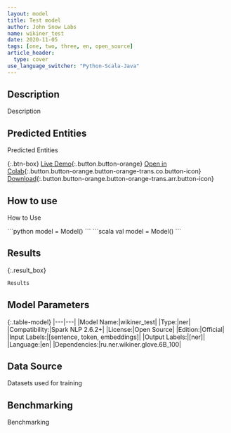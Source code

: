 ```yaml
---
layout: model
title: Test model
author: John Snow Labs
name: wikiner_test
date: 2020-11-05
tags: [one, two, three, en, open_source]
article_header:
  type: cover
use_language_switcher: "Python-Scala-Java"
---
```


## Description
Description

## Predicted Entities
Predicted Entities

{:.btn-box}
[Live Demo](https://demo.johnsnowlabs.com/public/NER_EN/){:.button.button-orange}
[Open in Colab](https://colab.research.google.com/notebooks/intro.ipynb#recent=true){:.button.button-orange.button-orange-trans.co.button-icon}
[Download](https://s3.amazonaws.com/auxdata.johnsnowlabs.com/public/models/wikiner_test_en_2.6.2_2.4_1604590748307.zip){:.button.button-orange.button-orange-trans.arr.button-icon}

## How to use
How to Use

<div class="tabs-box" markdown="1">
```python
model = Model()
```
```scala
val model = Model()
```
</div>

## Results
{:.result_box}
```bash
Results
```

## Model Parameters
{:.table-model}
|---|---|
|Model Name:|wikiner_test|
|Type:|ner|
|Compatibility:|Spark NLP 2.6.2+|
|License:|Open Source|
|Edition:|Official|
|Input Labels:|[sentence, token, embeddings]|
|Output Labels:|[ner]|
|Language:|en|
|Dependencies:|ru.ner.wikiner.glove.6B_100|

## Data Source
Datasets used for training

## Benchmarking
Benchmarking